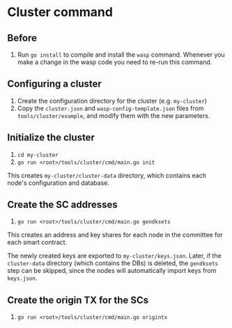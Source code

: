 # Cluster command

## Before

1. Run `go install` to compile and install the `wasp` command. Whenever
   you make a change in the wasp code you need to re-run this command.

## Configuring a cluster

1. Create the configuration directory for the cluster (e.g. `my-cluster`)
1. Copy the `cluster.json` and `wasp-config-template.json` files from
   `tools/cluster/example`, and modify them with the new parameters.

## Initialize the cluster

1. `cd my-cluster`
1. `go run <root>/tools/cluster/cmd/main.go init`

This creates `my-cluster/cluster-data` directory, which contains each
node's configuration and database.

## Create the SC addresses

1. `go run <root>/tools/cluster/cmd/main.go gendksets`

This creates an address and key shares for each node in the committee
for each smart contract.

The newly created keys are exported to `my-cluster/keys.json`.
Later, if the `cluster-data` directory (which contains the DBs) is
deleted, the `gendksets` step can be skipped, since the nodes will
automatically import keys from `keys.json`.

## Create the origin TX for the SCs

1. `go run <root>/tools/cluster/cmd/main.go origintx`

